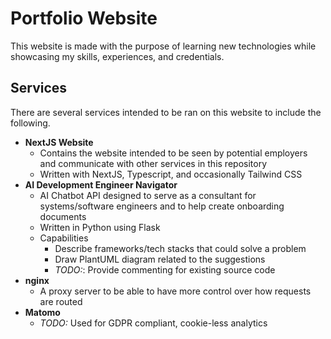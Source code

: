 # Portfolio Website
This website is made with the purpose of learning new technologies while showcasing my skills, experiences, and credentials.
## Services
There are several services intended to be ran on this website to include the following.
- **NextJS Website**
  - Contains the website intended to be seen by potential employers and communicate with other services in this repository
  - Written with NextJS, Typescript, and occasionally Tailwind CSS
- **AI Development Engineer Navigator**
    - AI Chatbot API designed to serve as a consultant for systems/software engineers and to help create onboarding documents
    - Written in Python using Flask
    - Capabilities
      - Describe frameworks/tech stacks that could solve a problem
      - Draw PlantUML diagram related to the suggestions
      - *TODO:*: Provide commenting for existing source code
- **nginx**
  - A proxy server to be able to have more control over how requests are routed
- **Matomo**
  - *TODO:* Used for GDPR compliant, cookie-less analytics